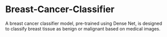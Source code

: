 # Breast-Cancer-Classifier
A breast cancer classifier model, pre-trained using Dense Net, is designed to classify breast tissue as benign or malignant based on medical images.
